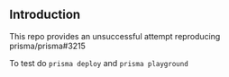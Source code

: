 ## Introduction

This repo provides an unsuccessful attempt reproducing prisma/prisma#3215

To test do `prisma deploy` and `prisma playground`
